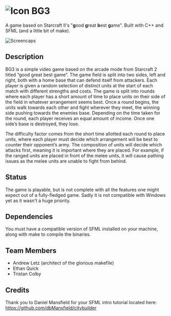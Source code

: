 # ![Icon](https://i.imgur.com/chHWOCG.png) BG3

A game based on Starcraft II's "**g**ood **g**reat **b**est **g**ame". Built with C++ and SFML (and a little bit of make).

![Screencaps](https://i.imgur.com/MlKT3C3.png)

## Description

BG3 is a simple video game based on the arcade mode from Starcraft 2 titled “good great best game”. The game field is split into two sides, left and right, both with a home base that can defend itself from attackers. Each player is given a random selection of distinct units at the start of each match with different strengths and costs. The game is split into rounds where each player has a short amount of time to place units on their side of the field in whatever arrangement seems best. Once a round begins, the units walk towards each other and fight wherever they meet, the winning side pushing towards the enemies base. Depending on the time taken for the round, each player receives an equal amount of income. Once one side’s base is destroyed, they lose.

The difficulty factor comes from the short time allotted each round to place units, where each player must decide which arrangement will be best to counter their opponent’s army. The composition of units will decide which attacks first, meaning it is important where they are placed. For example, if the ranged units are placed in front of the melee units, it will cause pathing issues as the melee units are unable to fight from behind.

## Status

The game is playable, but is not complete with all the features one might expect out of a fully-fledged game.
Sadly it is not compatible with Windows yet as it wasn't a huge priority.

## Dependencies

You must have a compatible version of SFML installed on your machine, along with make to compile the binaries.

## Team Members

* Andrew Letz (architect of the glorious makefile)
* Ethan Quick
* Tristan Colby

## Credits

Thank you to Daniel Mansfield for your SFML intro tutorial located here: https://github.com/dbMansfield/citybuilder
